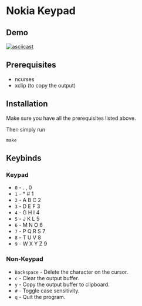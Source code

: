 # Nokia Keypad

## Demo

[![asciicast](https://asciinema.org/a/510351.svg)](https://asciinema.org/a/510351)

## Prerequisites

- ncurses
- xclip (to copy the output)

## Installation

Make sure you have all the prerequisites listed above.

Then simply run

```
make
```

## Keybinds

### Keypad

- `0` - <space> . , 0
- `1` - \* # 1
- `2` - A B C 2
- `3` - D E F 3
- `4` - G H I 4
- `5` - J K L 5
- `6` - M N O 6
- `7` - P Q R S 7
- `8` - T U V 8
- `9` - W X Y Z 9

### Non-Keypad

- `Backspace` - Delete the character on the cursor.
- `c` - Clear the output buffer.
- `y` - Copy the output buffer to clipboard.
- `#` - Toggle case sensitivity.
- `q` - Quit the program.
